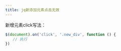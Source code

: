 ```yaml
---
title: jq新添加元素点击无效
---
```


新增元素click写法：

```javascript
$(document).on('click', '.new_div', function () {
　　// 执行
})
```

